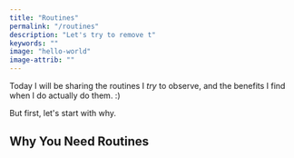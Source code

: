 ```yaml
---
title: "Routines"
permalink: "/routines"
description: "Let's try to remove t"
keywords: ""
image: "hello-world"
image-attrib: ""
---
```

Today I will be sharing the routines I *try* to observe, and the benefits I find when I do actually do them. :)<!--more-->

But first, let's start with why.

## Why You Need Routines

